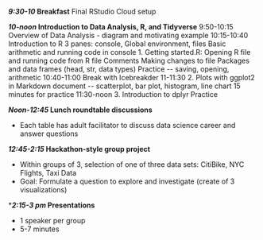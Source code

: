 ***9:30-10*  Breakfast**
             Final RStudio Cloud setup
             
***10-noon*  Introduction to Data Analysis, R, and Tidyverse**
            9:50-10:15 Overview of Data Analysis - diagram and motivating example
            10:15-10:40 Introduction to R
                        3 panes: console, Global environment, files
                        Basic arithmetic and running code in console
                        1. Getting started.R: Opening R file and running code from R file
                           Comments
                           Making changes to file
                           Packages and data frames (head, str, data types)
                        Practice -- saving, opening, arithmetic
            10:40-11:00 Break with Icebreakder
            11-11:30    2. Plots with ggplot2 in Markdown document -- scatterplot, bar plot, histogram, line chart
                        15 minutes for practice
            11:30-noon 3. Introduction to dplyr
                        Practice

***Noon-12:45*  Lunch roundtable discussions**
- Each table has adult facilitator to discuss data science career and answer questions
            
***12:45-2:15*  Hackathon-style group project**
- Within groups of 3, selection of one of three data sets: CitiBike, NYC Flights, Taxi Data
- Goal: Formulate a question to explore and investigate (create of 3 visualizations)

****2:15-3 pm*  Presentations**
- 1 speaker per group
- 5-7 minutes
